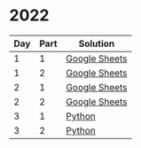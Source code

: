 # 2022

| Day | Part | Solution |
|-----|------|----------|
| 1   | 1    | [Google Sheets](https://docs.google.com/spreadsheets/d/16AoiFTf6_bY0DBBddKoSjFlTaiskgA2jGrfCJPeUujQ/edit?usp=sharing) |
| 1   | 2    | [Google Sheets](https://docs.google.com/spreadsheets/d/16AoiFTf6_bY0DBBddKoSjFlTaiskgA2jGrfCJPeUujQ/edit?usp=sharing) |
| 2   | 1    | [Google Sheets](https://docs.google.com/spreadsheets/d/1MuFLsqP9uvyQ9VDN80m9CCFcHL4rQVHfH8nKhhuFtYE/edit?usp=sharing) |
| 2   | 2    | [Google Sheets](https://docs.google.com/spreadsheets/d/1MuFLsqP9uvyQ9VDN80m9CCFcHL4rQVHfH8nKhhuFtYE/edit?usp=sharing) |
| 3   | 1    | [Python](day3/part1.py) |
| 3   | 2    | [Python](day3/part2.py) |
